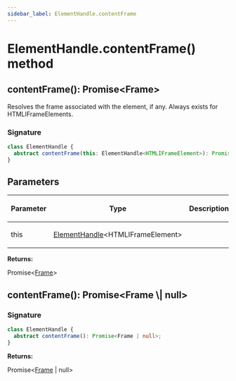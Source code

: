 ```yaml
---
sidebar_label: ElementHandle.contentFrame
---
```


# ElementHandle.contentFrame() method

<h2 id="overload-1">contentFrame(): Promise&lt;Frame&gt;</h2>

Resolves the frame associated with the element, if any. Always exists for HTMLIFrameElements.

### Signature

```typescript
class ElementHandle {
  abstract contentFrame(this: ElementHandle<HTMLIFrameElement>): Promise<Frame>;
}
```

## Parameters

<table><thead><tr><th>

Parameter

</th><th>

Type

</th><th>

Description

</th></tr></thead>
<tbody><tr><td>

this

</td><td>

[ElementHandle](./puppeteer.elementhandle.md)&lt;HTMLIFrameElement&gt;

</td><td>

</td></tr>
</tbody></table>

**Returns:**

Promise&lt;[Frame](./puppeteer.frame.md)&gt;

<h2 id="overload-2">contentFrame(): Promise&lt;Frame \| null&gt;</h2>

### Signature

```typescript
class ElementHandle {
  abstract contentFrame(): Promise<Frame | null>;
}
```

**Returns:**

Promise&lt;[Frame](./puppeteer.frame.md) \| null&gt;
